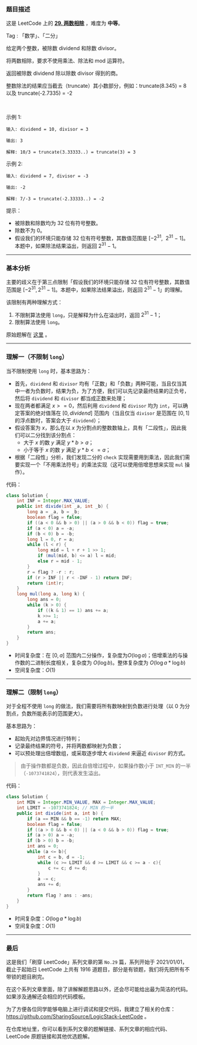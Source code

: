 ### 题目描述

这是 LeetCode 上的 **[29. 两数相除](https://leetcode-cn.com/problems/divide-two-integers/solution/gong-shui-san-xie-dui-xian-zhi-tiao-jian-utb9/)** ，难度为 **中等**。

Tag : 「数学」、「二分」



给定两个整数，被除数 dividend 和除数 divisor。

将两数相除，要求不使用乘法、除法和 mod 运算符。

返回被除数 dividend 除以除数 divisor 得到的商。

整数除法的结果应当截去（truncate）其小数部分，例如：truncate(8.345) = 8 以及 truncate(-2.7335) = -2

 

示例 1:
```
输入: dividend = 10, divisor = 3

输出: 3

解释: 10/3 = truncate(3.33333..) = truncate(3) = 3
```
示例 2:
```
输入: dividend = 7, divisor = -3

输出: -2

解释: 7/-3 = truncate(-2.33333..) = -2
```

提示：
* 被除数和除数均为 32 位有符号整数。
* 除数不为 0。
* 假设我们的环境只能存储 32 位有符号整数，其数值范围是 [−$2^{31}$,  $2^{31}$ − 1]。本题中，如果除法结果溢出，则返回 $2^{31}$ − 1。

---

### 基本分析

主要的歧义在于第三点限制「假设我们的环境只能存储 $32$ 位有符号整数，其数值范围是 $[−2^{31}, 2^{31} − 1]$。本题中，如果除法结果溢出，则返回 $2^{31} − 1$」的理解。

该限制有两种理解方式：

1. 不限制算法使用 `long`，只是解释为什么在溢出时，返回 $2^{31} − 1$；
2. 限制算法使用 `long`。

原始题解在 [这里](https://leetcode-cn.com/problems/divide-two-integers/solution/shua-chuan-lc-er-fen-bei-zeng-cheng-fa-j-m73b/) 。

---

### 理解一（不限制 `long`）

当不限制使用 `long` 时，基本思路为：

* 首先，`dividend` 和 `divisor` 均有「正数」和「负数」两种可能，当且仅当其中一者为负数时，结果为负，为了方便，我们可以先记录最终结果的正负号，然后将 `dividend` 和 `divisor` 都当成正数来处理；
* 现在两者都满足 $x >= 0$，然后利用 `dividend` 和 `divisor` 均为 `int`，可以确定答案的绝对值落在 $[0, dividend]$ 范围内（当且仅当 `divisor` 是范围在 $[0, 1]$ 的浮点数时，答案会大于 `dividend`）；
* 假设答案为 $x$，那么在以 $x$ 为分割点的整数数轴上，具有「二段性」，因此我们可以二分找到该分割点：
    * 大于 $x$ 的数 $y$ 满足 $y * b > a$；
    * 小于等于 $x$ 的数 $y$ 满足 $y * b <= a$；
* 根据「二段性」分析，我们发现二分的 `check` 实现需要用到乘法，因此我们需要实现一个「不用乘法符号」的乘法实现（这可以使用倍增思想来实现 `mul` 操作）。

代码：
```Java
class Solution {
    int INF = Integer.MAX_VALUE;
    public int divide(int _a, int _b) {
        long a = _a, b = _b;
        boolean flag = false;
        if ((a < 0 && b > 0) || (a > 0 && b < 0)) flag = true;
        if (a < 0) a = -a;
        if (b < 0) b = -b;
        long l = 0, r = a;
        while (l < r) {
            long mid = l + r + 1 >> 1;
            if (mul(mid, b) <= a) l = mid;
            else r = mid - 1;
        }
        r = flag ? -r : r;
        if (r > INF || r < -INF - 1) return INF;
        return (int)r;
    }
    long mul(long a, long k) {
        long ans = 0;
        while (k > 0) {
            if ((k & 1) == 1) ans += a;
            k >>= 1;
            a += a;
        }
        return ans;
    }
}
```
* 时间复杂度：在 $[0, a]$ 范围内二分操作，复杂度为$O(\log{a})$；倍增乘法的与操作数的二进制长度相关，复杂度为 $O(\log{b})$。整体复杂度为 $O(\log{a} * \log{b})$
* 空间复杂度：$O(1)$

---

### 理解二（限制 `long`）

对于全程不使用 `long` 的做法，我们需要将所有数映射到负数进行处理（以 $0$ 为分割点，负数所能表示的范围更大）。

基本思路为：

* 起始先对边界情况进行特判；
* 记录最终结果的符号，并将两数都映射为负数；
* 可以预处理出倍增数组，或采取逐步增大 `dividend` 来逼近 `divisor` 的方式。

> 由于操作数都是负数，因此自倍增过程中，如果操作数小于 `INT_MIN` 的一半（`-1073741824`），则代表发生溢出。

代码：
```Java
class Solution {
    int MIN = Integer.MIN_VALUE, MAX = Integer.MAX_VALUE;
    int LIMIT = -1073741824; // MIN 的一半
    public int divide(int a, int b) {
        if (a == MIN && b == -1) return MAX;
        boolean flag = false;
        if ((a > 0 && b < 0) || (a < 0 && b > 0)) flag = true;
        if (a > 0) a = -a;
        if (b > 0) b = -b;
        int ans = 0;
        while (a <= b){
            int c = b, d = -1;
            while (c >= LIMIT && d >= LIMIT && c >= a - c){
                c += c; d += d;
            }
            a -= c;
            ans += d;
        }
        return flag ? ans : -ans;
    }
}
```
* 时间复杂度：$O(\log{a} * \log{b})$
* 空间复杂度：$O(1)$

---

### 最后

这是我们「刷穿 LeetCode」系列文章的第 `No.29` 篇，系列开始于 2021/01/01，截止于起始日 LeetCode 上共有 1916 道题目，部分是有锁题，我们将先把所有不带锁的题目刷完。

在这个系列文章里面，除了讲解解题思路以外，还会尽可能给出最为简洁的代码。如果涉及通解还会相应的代码模板。

为了方便各位同学能够电脑上进行调试和提交代码，我建立了相关的仓库：https://github.com/SharingSource/LogicStack-LeetCode 。

在仓库地址里，你可以看到系列文章的题解链接、系列文章的相应代码、LeetCode 原题链接和其他优选题解。

